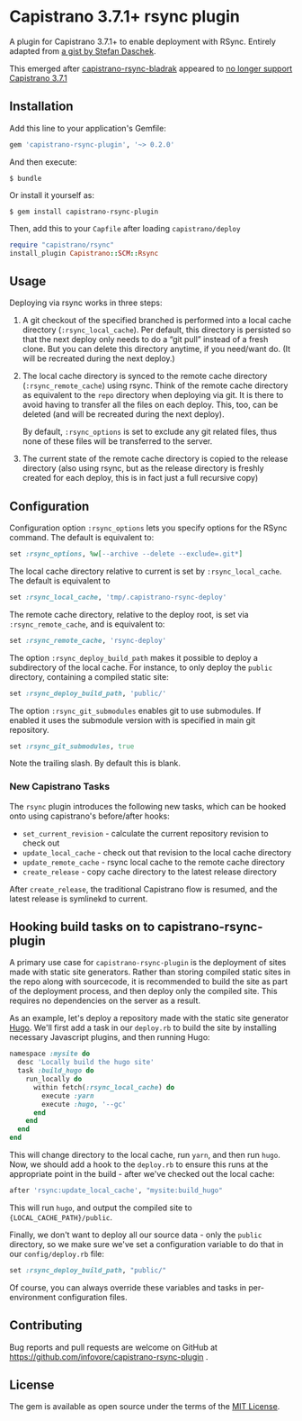 # Capistrano 3.7.1+ rsync plugin

A plugin for Capistrano 3.7.1+ to enable deployment with RSync. Entirely adapted from [a gist by Stefan Daschek](https://gist.github.com/noniq/f73e7eb199a4c2ad519c6b5e2ba5b0df).

This emerged after [capistrano-rsync-bladrak](https://github.com/Bladrak/capistrano-rsync) appeared to [no longer support Capistrano 3.7.1](https://github.com/Bladrak/capistrano-rsync/issues/26)

## Installation

Add this line to your application's Gemfile:

```ruby
gem 'capistrano-rsync-plugin', '~> 0.2.0'
```

And then execute:

    $ bundle

Or install it yourself as:

    $ gem install capistrano-rsync-plugin

Then, add this to your `Capfile` after loading `capistrano/deploy`

```ruby
require "capistrano/rsync"
install_plugin Capistrano::SCM::Rsync
```

## Usage

Deploying via rsync works in three steps:

1. A git checkout of the specified branched is performed into a local cache directory (`:rsync_local_cache`). Per default, this directory is persisted so that the next deploy only needs to do a “git pull” instead of a fresh clone. But you can delete this directory anytime, if you need/want do. (It will be recreated during the next deploy.)

2. The local cache directory is synced to the remote cache directory (`:rsync_remote_cache`) using rsync. Think of the remote cache directory as equivalent to the `repo` directory when deploying via git. It is there to avoid having to transfer all the files on each deploy. This, too, can be deleted (and will be recreated during the next deploy).

    By default, `:rsync_options` is set to exclude any git related files, thus none of these files will be transferred to the server.

3. The current state of the remote cache directory is copied to the release directory (also using rsync, but as the release directory is freshly created for each deploy, this is in fact just a full recursive copy)



## Configuration

Configuration option `:rsync_options` lets you specify options for the RSync command. The default is equivalent to:

```ruby
set :rsync_options, %w[--archive --delete --exclude=.git*]
```

The local cache directory relative to current is set by `:rsync_local_cache`. The default is equivalent to 

```ruby
set :rsync_local_cache, 'tmp/.capistrano-rsync-deploy'
```

The remote cache directory, relative to the deploy root, is set via `:rsync_remote_cache`, and is equivalent to:

```ruby
set :rsync_remote_cache, 'rsync-deploy'
```

The option `:rsync_deploy_build_path` makes it possible to deploy a subdirectory of the local cache. For instance, to only deploy the `public` directory, containing a compiled static site:

```ruby
set :rsync_deploy_build_path, 'public/'
```

The option `:rsync_git_submodules` enables git to use submodules. If enabled it uses the submodule version with is specified in main git repository.

```ruby
set :rsync_git_submodules, true
```

Note the trailing slash. By default this is blank.

### New Capistrano Tasks

The `rsync` plugin introduces the following new tasks, which can be hooked onto using capistrano's before/after hooks:

* `set_current_revision` - calculate the current repository revision to check out
* `update_local_cache` - check out that revision to the local cache directory
* `update_remote_cache` - rsync local cache to the remote cache directory
* `create_release` - copy cache directory to the latest release directory

After `create_release`, the traditional Capistrano flow is resumed, and the latest release is symlinekd to current.

## Hooking build tasks on to capistrano-rsync-plugin

A primary use case for `capistrano-rsync-plugin` is the deployment of sites made with static site generators. Rather than storing compiled static sites in the repo along with sourcecode, it is recommended to build the site as part of the deployment process, and then deploy only the compiled site. This requires no dependencies on the server as a result.

As an example, let's deploy a repository made with the static site generator [Hugo](https://gohugo.io). We'll first add a task in our `deploy.rb` to build the site by installing necessary Javascript plugins, and then running Hugo:

```ruby
namespace :mysite do
  desc 'Locally build the hugo site'
  task :build_hugo do
    run_locally do
      within fetch(:rsync_local_cache) do
        execute :yarn
        execute :hugo, '--gc'
      end
    end
  end
end
```

This will change directory to the local cache, run `yarn`, and then run `hugo`. Now, we should add a hook to the `deploy.rb` to ensure this runs at the appropriate point in the build - after we've checked out the local cache:

```ruby
after 'rsync:update_local_cache', "mysite:build_hugo"
```

This will run `hugo`, and output the compiled site to `{LOCAL_CACHE_PATH}/public`.

Finally, we don't want to deploy all our source data - only the `public` directory, so we make sure we've set a configuration variable to do that in our `config/deploy.rb` file:

```ruby
set :rsync_deploy_build_path, "public/"
```

Of course, you can always override these variables and tasks in per-environment configuration files.

## Contributing

Bug reports and pull requests are welcome on GitHub at https://github.com/infovore/capistrano-rsync-plugin .

## License

The gem is available as open source under the terms of the [MIT License](https://opensource.org/licenses/MIT).
